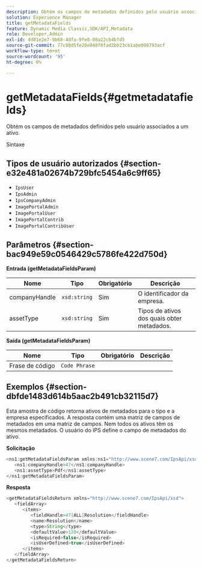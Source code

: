 ```yaml
---
description: Obtém os campos de metadados definidos pelo usuário associados a um ativo.
solution: Experience Manager
title: getMetadataFields
feature: Dynamic Media Classic,SDK/API,Metadata
role: Developer,Admin
exl-id: 4d01e2e7-9b68-4dfa-9fe8-08a22cb4bfd5
source-git-commit: 77c88d5fe20e048f6fad2bb23cb1abe090793acf
workflow-type: tm+mt
source-wordcount: '95'
ht-degree: 0%

---
```


# getMetadataFields{#getmetadatafields}

Obtém os campos de metadados definidos pelo usuário associados a um ativo.

Sintaxe

## Tipos de usuário autorizados {#section-e32e481a02674b729bfc5454a6c9ff65}

* `IpsUser`
* `IpsAdmin`
* `IpsCompanyAdmin`
* `ImagePortalAdmin`
* `ImagePortalUser`
* `ImagePortalContrib`
* `ImagePortalContribUser`

## Parâmetros {#section-bac949e59c0546429c5786fe422d750d}

**Entrada (getMetadataFieldsParam)**

| Nome | Tipo | Obrigatório | Descrição |
|---|---|---|---|
| companyHandle | `xsd:string` | Sim | O identificador da empresa. |
| assetType | `xsd:string` | Sim | Tipos de ativos dos quais obter metadados. |

**Saída (getMetadataFieldsParam)**

| Nome | Tipo | Obrigatório | Descrição |
|---|---|---|---|
| Frase de código | `Code Phrase` |  |  |

## Exemplos {#section-dbfde1483d614b5aac2b491cb32115d7}

Esta amostra de código retorna ativos de metadados para o tipo e a empresa especificados. A resposta contém uma matriz de campos de metadados em uma matriz de campos. Nem todos os ativos têm os mesmos metadados. O usuário do IPS define o campo de metadados do ativo.

**Solicitação**

```java
<ns1:getMetadataFieldsParam xmlns:ns1="http://www.scene7.com/IpsApi/xsd">
   <ns1:companyHandle>47</ns1:companyHandle>
   <ns1:assetType>Pdf</ns1:assetType>
</ns1:getMetadataFieldsParam>
```

**Resposta**

```java
<getMetadataFieldsReturn xmlns="http://www.scene7.com/IpsApi/xsd">
   <fieldArray>
      <items>
         <fieldHandle>47|ALL|Resolution</fieldHandle>
         <name>Resolution</name>
         <type>String</type>
         <defaultValue>120</defaultValue>
         <isRequired>false</isRequired>
         <isUserDefined>true</isUserDefined>
      </items>
   </fieldArray>
</getMetadataFieldsReturn>
```
